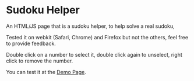 Sudoku Helper
=============

An HTML/JS page that is a sudoku helper, to help solve a real sudoku,

Tested it on webkit (Safari, Chrome) and Firefox but not the others, feel free to provide feedback.

Double click on a number to select it, double click again to unselect, right click to remove the number.

You can test it at the [Demo Page](http://alaaibrahim.github.io/Sudoku-Helper/sudoku_helper.html).
